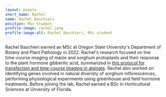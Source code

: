 ```yaml
---
layout: people
short_name: Rachel
name: Rachel Baschieri
position: MSc Student
profile-image: rachel.jpeg
profile-image-alt: Rachel Baschieri, MSc student
---
```

Rachel Baschieri earned an MSc at Oregon State Unversity's Department of Botany and Plant Pathology in 2022. Rachel's research focused on live time-course imaging of maize and sorghum protoplasts and their response to the plant hormone gibberilic acid, summarized in [this protocol for transfection and time-course imaging in alginate](https://www.protocols.io/view/time-course-live-imaging-of-maize-and-sorghum-prot-4r3l27me3g1y). Rachel also worked on identifying genes involved in natural diveristy of sorghum inflorescences, performing physiological experiments using greenhouse and field hormone treatments. Before joining the lab, Rachel earned a BSc in Horticultural Sciences at Unversity of Florida.